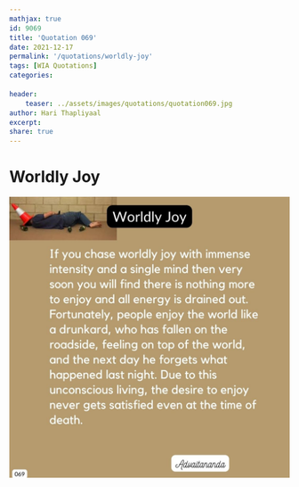 ```yaml
---
mathjax: true
id: 9069
title: 'Quotation 069'
date: 2021-12-17
permalink: '/quotations/worldly-joy'
tags: [WIA Quotations] 
categories: 

header:
    teaser: ../assets/images/quotations/quotation069.jpg
author: Hari Thapliyaal 
excerpt:
share: true 
---
```


# Worldly Joy

![Worldly Joy](../assets/images/quotations/quotation069.jpg)
